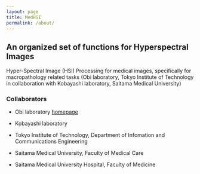 ```yaml
---
layout: page
title: MedHSI
permalink: /about/
---
```

## An organized set of functions for Hyperspectral Images

Hyper-Spectral Image (HSI) Processing for medical images, specifically for macropathology related tasks (Obi laboratory, Tokyo Institute of Technology in collaboration with Kobayashi laboratory, Saitama Medical University)

### Collaborators
  * Obi laboratory [homepage](http://www-obi.isl.titech.ac.jp/)
  * Kobayashi laboratory
  
  * Tokyo Institute of Technology, Department of Infomation and Communications Engineering
  * Saitama Medical University, Faculty of Medical Care
  * Saitama Medical University Hospital, Faculty of Medicine
  